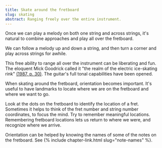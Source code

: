 ```yaml
---
title: Skate around the fretboard
slug: skating
abstract: Ranging freely over the entire instrument. 
---
```


Once we can play a melody on both one string and across strings,
it's natural to combine approaches and play all over the fretboard.

We can follow a melody up and down a string,
and then turn a corner and play across strings for awhile.

This free ability to range all over the instrument can be liberating and fun.
The eloquent Mick Goodrick called it "the realm of the electric ice-skating rink"
[(1987, p. 30)](references#goodrick-1987).
The guitar's full tonal capabilities have been opened.

When skating around the fretboard,
orientation becomes important.
It's useful to have landmarks to locate where we are on the fretboard and where we want to go.

Look at the dots on the fretboard to identify the location of a fret.
Sometimes it helps to think of the fret number and string number coordinates,
to focus the mind.
Try to remember meaningful locations.
Remembering fretboard locations
lets us return to where we were,
and recognize where we arrive.

Orientation can be helped by knowing the names of some of the notes on the fretboard.
See {% include chapter-link.html slug="note-names" %}.
